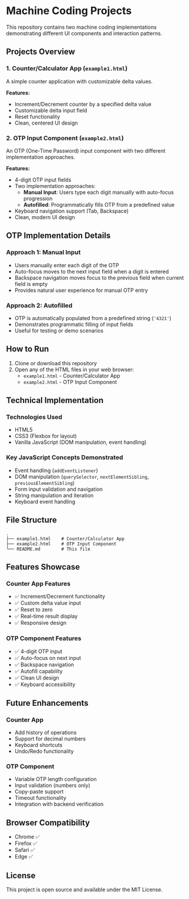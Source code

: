# Machine Coding Projects

This repository contains two machine coding implementations demonstrating different UI components and interaction patterns.

## Projects Overview

### 1. Counter/Calculator App (`example1.html`)
A simple counter application with customizable delta values.

**Features:**
- Increment/Decrement counter by a specified delta value
- Customizable delta input field
- Reset functionality
- Clean, centered UI design

### 2. OTP Input Component (`example2.html`)
An OTP (One-Time Password) input component with two different implementation approaches.

**Features:**
- 4-digit OTP input fields
- Two implementation approaches:
  - **Manual Input**: Users type each digit manually with auto-focus progression
  - **Autofilled**: Programmatically fills OTP from a predefined value
- Keyboard navigation support (Tab, Backspace)
- Clean, modern UI design

## OTP Implementation Details

### Approach 1: Manual Input
- Users manually enter each digit of the OTP
- Auto-focus moves to the next input field when a digit is entered
- Backspace navigation moves focus to the previous field when current field is empty
- Provides natural user experience for manual OTP entry

### Approach 2: Autofilled
- OTP is automatically populated from a predefined string (`'4321'`)
- Demonstrates programmatic filling of input fields
- Useful for testing or demo scenarios

## How to Run

1. Clone or download this repository
2. Open any of the HTML files in your web browser:
   - `example1.html` - Counter/Calculator App
   - `example2.html` - OTP Input Component

## Technical Implementation

### Technologies Used
- HTML5
- CSS3 (Flexbox for layout)
- Vanilla JavaScript (DOM manipulation, event handling)

### Key JavaScript Concepts Demonstrated
- Event handling (`addEventListener`)
- DOM manipulation (`querySelector`, `nextElementSibling`, `previousElementSibling`)
- Form input validation and navigation
- String manipulation and iteration
- Keyboard event handling

## File Structure
```
.
├── example1.html    # Counter/Calculator App
├── example2.html    # OTP Input Component
└── README.md        # This file
```

## Features Showcase

### Counter App Features
- ✅ Increment/Decrement functionality
- ✅ Custom delta value input
- ✅ Reset to zero
- ✅ Real-time result display
- ✅ Responsive design

### OTP Component Features
- ✅ 4-digit OTP input
- ✅ Auto-focus on next input
- ✅ Backspace navigation
- ✅ Autofill capability
- ✅ Clean UI design
- ✅ Keyboard accessibility

## Future Enhancements

### Counter App
- Add history of operations
- Support for decimal numbers
- Keyboard shortcuts
- Undo/Redo functionality

### OTP Component
- Variable OTP length configuration
- Input validation (numbers only)
- Copy-paste support
- Timeout functionality
- Integration with backend verification

## Browser Compatibility
- Chrome ✅
- Firefox ✅
- Safari ✅
- Edge ✅

## License
This project is open source and available under the MIT License.